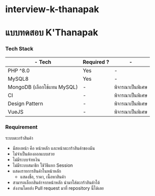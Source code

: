 # interview-k-thanapak

# แบบทดสอบ K'Thanapak

### Tech Stack

| - **Tech**            | **Required ?** | - |
|-----------------------|----------------| - |
| PHP ^8.0              |            Yes | - |
| MySQL8                |            Yes | - |
| MongoDB (เลือกใช้แทน MySQL)              |              - | พิจารณาเป็นพิเศษ |
| CI                    |              - | พิจารณาเป็นพิเศษ |
| Design Pattern        |              - | พิจารณาเป็นพิเศษ |
| VueJS                 |              - | พิจารณาเป็นพิเศษ |


### Requirement
ระบบตะกร้าสินค้า

- มีสองหน้า คือ หน้าหลัก และหน้าตะกร้าสินค้าของฉัน
- ไม่จำเป็นต้องออกแบบสวย
- ไม่มีระบบจ่ายเงิน
- ไม่มีระบบสมาชิก ใช้วิธีแยก Session
- แสดงรายการสินค้าในหน้าหลัก
  - แสดงชื่อ, ราคา, เนื้อหาสินค้า 
- สามารถเลือกสินค้าจากหน้าหลัก นำมาใส่ตะกร้าสินค้าได้
- ส่งงานโดยส่ง Pull request มาที่ repository นี้ได้เลย
